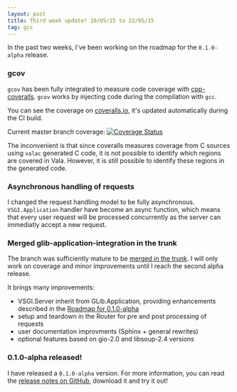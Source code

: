 ```yaml
---
layout: post
title: Third week update! 10/05/15 to 22/05/15
tag: gcc
---
```


In the past two weeks, I've been working on the roadmap for the `0.1.0-alpha`
release.

### gcov

`gcov` has been fully integrated to measure code coverage with
[cpp-coveralls](https://github.com/eddyxu/cpp-coveralls). `gcov` works by
injecting code during the compilation with `gcc`.

You can see the coverage on [coveralls.io](https://coveralls.io/r/valum-framework/valum),
it's updated automatically during the CI build.

Current master branch coverage: [![Coverage Status](https://coveralls.io/repos/valum-framework/valum/badge.svg?branch=master)](https://coveralls.io/r/valum-framework/valum?branch=master)

The inconvenient is that since coveralls measures coverage from C sources using
`valac` generated C code, it is not possible to identify which regions are
covered in Vala. However, it is still possible to identify these regions in the
generated code.

### Asynchronous handling of requests

I changed the request handling model to be fully asynchronous.
`VSGI.Application` handler have become an async function, which means that
every user request will be processed concurrently as the server can immediatly
accept a new request.

### Merged glib-application-integration in the trunk

The branch was sufficiently mature to be [merged in the trunk](https://github.com/valum-framework/valum/pull/65).
I will only work on coverage and minor improvements until I reach the second
alpha release.

It brings many improvements:

 - VSGI.Server inherit from GLib.Application, providing enhancements described in
   the [Roadmap for 0.1.0-alpha](roadmap)
 - setup and teardown in the Router for pre and post processing of requests
 - user documentation improvments (Sphinx + general rewrites)
 - optional features based on gio-2.0 and libsoup-2.4 versions

### 0.1.0-alpha released!

I have released a `0.1.0-alpha` version. For more information, you can read the
[release notes on GitHub](https://github.com/valum-framework/valum/releases/tag/v0.1.0-alpha),
download it and try it out!

